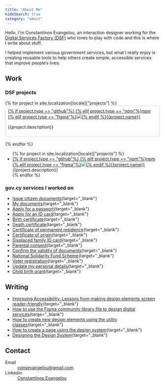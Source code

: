 ```yaml
---
title: "About Me"
hideSearch: true
category: "about"
---
```


Hello, I'm Constantinos Evangelou, an interaction designer working for the <a href="https://dsf.dmrid.gov.cy" target="_blank">Digital Services Factory (DSF)</a> who loves to play with code and this is where I write about stuff. 

I helped implement various government services, but what I really enjoy is creating reusable tools to help others create simple, accessible services that improve people’s lives.

## Work

### DSF projects 

<div class="row" style=""> 
{% for project in site.localization[locale]["projects"] %}
<div class="govcy-col-6"> 
    <div style="padding: 0.5rem; border: 1px solid #d3d3d3; margin-bottom: 1rem; border-radius: 5px; /*min-height:150px*/"> 
        <a href="{{project.url}}" target="_blank">{% if project.type == "github"%}<i class="bi bi-github govcy-text-body"></i> {% elif project.type == "npm"%}<span class="govcy-text-body govcy-fw-bolder govcy-text-deco-none">npm</span> {% elif project.type == "figma"%}<img src="../../img/figmaicon.png" aria-hidden="true" class="img-icon"/>{% endif %}{{project.name}}</a>
        <p style="margin-top: 1rem">{{project.description}}</p>
    </div>
</div>
{% endfor %}
</div>

<ul class="govcy-pl-0"> 
{% for project in site.localization[locale]["projects"] %}
    <li class="nav-side"> <a href="{{project.url}}" target="_blank">{% if project.type == "github"%}<i class="bi bi-github govcy-text-body"></i> {% elif project.type == "npm"%}<span class="govcy-text-body govcy-fw-bolder govcy-text-deco-none">npm</span> {% elif project.type == "figma"%}<img src="../../img/figmaicon.png" aria-hidden="true" class="img-icon"/>{% endif %}{{project.name}}</a><div class="govcy-mt-1">{{project.description}}</div></li>
{% endfor %}
</ul>

### gov.cy services I worked on
- [Issue citizen documents](https://citizen-documents.staging.service.gov.cy/){target="_blank"}
- [My documents](https://citizen-documents.staging.service.gov.cy/Email/History/document){target="_blank"}
- [Apply for a passport](https://citizen-documents.staging.service.gov.cy/passport-certificate){target="_blank"}
- [Apply for an ID card](https://citizen-documents.staging.service.gov.cy/identity-certificate){target="_blank"}
- [Birth certificate](https://citizen-documents.staging.service.gov.cy/birth-certificate){target="_blank"}
- [Death certificate](https://citizen-documents.staging.service.gov.cy/death-certificate){target="_blank"}
- [Certificate of permanent residence](https://citizen-documents.staging.service.gov.cy/permanent-residence-certificate){target="_blank"}
- [Certificate of origin](https://citizen-documents.staging.service.gov.cy/student-origin){target="_blank"}
- [Displaced family ID card](https://citizen-documents.staging.service.gov.cy/refugee-id-certificate){target="_blank"}
- [Parental consent](https://citizen-documents.staging.service.gov.cy/parental-consent-info){target="_blank"}
- [Confirm the validity of documents](https://citizen-documents.staging.service.gov.cy/certificate-verification-info){target="_blank"}
- [National Solidarity Fund Scheme](https://national-solidarity-fund.service.gov.cy/){target="_blank"} 
- [Voter registration](https://voter-registration.service.gov.cy/){target="_blank"} 
- [Update my personal details](https://update-my-details.service.gov.cy/){target="_blank"} 
- [Child birth grant](https://child-birth-grant.service.gov.cy/){target="_blank"}

## Writing

- [Improving Accessibility: Lessons from making design elements screen reader-friendly](https://dsf.dmrid.gov.cy/2024/01/23/improving-accessibility-lessons-from-making-design-elements-screen-reader-friendly){target="_blank"}
- [How to use the Figma community library file to design digital services](https://dsf.dmrid.gov.cy/2023/08/24/how-to-use-the-figma-community-library-file-to-design-digital-services/){targe="_blank"}
- [How to create new design elements using the utility classes](https://dsf.dmrid.gov.cy/2023/02/16/how-to-create-new-design-elements-using-the-gov-cy-utility-classes/){target="_blank"}
- [How to create a page using the design system](https://dsf.dmrid.gov.cy/2023/02/15/how-to-create-a-page-using-the-gov-cy-design-system/){target="_blank"}
- [Designing the Design System](https://dsf.dmrid.gov.cy/2023/02/15/designing-the-design-system/){target="_blank"}

## Contact
<dl>
    <dt>
        Email
    </dt>
    <dd>
        <a href="mailto:consevangelou@gmail.com">
        consevangelou@gmail.com
        </a>
    </dd>
    <dt>
        Linkedin
    </dt>
    <dd>
        <a href="https://www.linkedin.com/in/constantinosevangelou/" target="_blank">
        Constantinos Evangelou
        </a>
    </dd>
</dl>